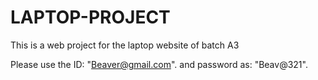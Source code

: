 # LAPTOP-PROJECT
 This is a web project for the laptop website of batch A3

Please use the ID: "Beaver@gmail.com".
and password as: "Beav@321".
